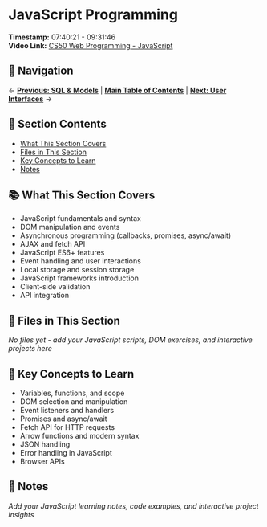# JavaScript Programming

**Timestamp:** 07:40:21 - 09:31:46  
**Video Link:** [CS50 Web Programming - JavaScript](https://www.youtube.com/watch?v=vzGllw18DkA&t=27621s)

## 🧭 Navigation

← **[Previous: SQL & Models](../05-sql-models-migrations/README.md)** | **[Main Table of Contents](../00-introduction/README.md)** | **[Next: User Interfaces](../07-user-interfaces/README.md)** →

## 📑 Section Contents

- [What This Section Covers](#-what-this-section-covers)
- [Files in This Section](#-files-in-this-section)
- [Key Concepts to Learn](#-key-concepts-to-learn)
- [Notes](#-notes)

## 📚 What This Section Covers

- JavaScript fundamentals and syntax
- DOM manipulation and events
- Asynchronous programming (callbacks, promises, async/await)
- AJAX and fetch API
- JavaScript ES6+ features
- Event handling and user interactions
- Local storage and session storage
- JavaScript frameworks introduction
- Client-side validation
- API integration

## 📁 Files in This Section

_No files yet - add your JavaScript scripts, DOM exercises, and interactive projects here_

## 🎯 Key Concepts to Learn

- Variables, functions, and scope
- DOM selection and manipulation
- Event listeners and handlers
- Promises and async/await
- Fetch API for HTTP requests
- Arrow functions and modern syntax
- JSON handling
- Error handling in JavaScript
- Browser APIs

## 📝 Notes

_Add your JavaScript learning notes, code examples, and interactive project insights_
